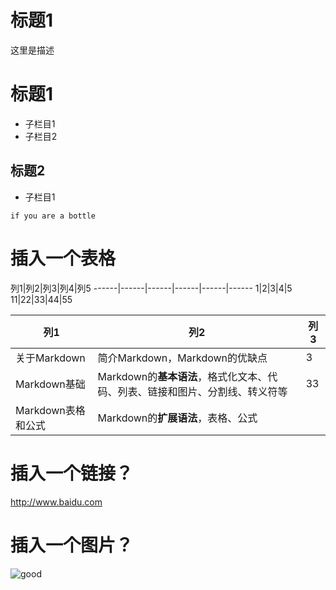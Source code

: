 # 标题1
<p>这里是描述</p>

# 标题1
* 子栏目1
* 子栏目2

## 标题2
* 子栏目1

<pre><code>if you are a bottle</code></pre>

# 插入一个表格
列1|列2|列3|列4|列5
------|------|------|------|------|------
1|2|3|4|5
11|22|33|44|55

列1|列2|列3 
-------|----------|-------------
关于Markdown | 简介Markdown，Markdown的优缺点|3
Markdown基础 | Markdown的**基本语法**，格式化文本、代码、列表、链接和图片、分割线、转义符等|33
Markdown表格和公式 | Markdown的**扩展语法**，表格、公式

# 插入一个链接？
<http://www.baidu.com>

# 插入一个图片？
![good](https://ss2.baidu.com/6ONYsjip0QIZ8tyhnq/it/u=1880038679,47749399&fm=173&s=8782CCA4005A37D0D4F498A90300F001&w=400&h=266&img.JPEG)
